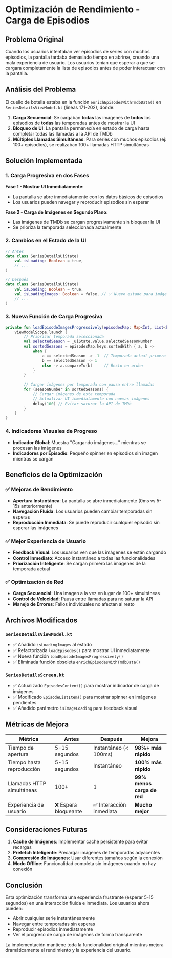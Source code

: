 # Optimización de Rendimiento - Carga de Episodios

## Problema Original

Cuando los usuarios intentaban ver episodios de series con muchos episodios, la pantalla tardaba demasiado tiempo en abrirse, creando una mala experiencia de usuario. Los usuarios tenían que esperar a que se cargara completamente la lista de episodios antes de poder interactuar con la pantalla.

## Análisis del Problema

El cuello de botella estaba en la función `enrichEpisodesWithTmdbData()` en `SeriesDetailsViewModel.kt` (líneas 171-202), donde:

1. **Carga Secuencial**: Se cargaban **todas** las imágenes de **todos** los episodios de **todas** las temporadas antes de mostrar la UI
2. **Bloqueo de UI**: La pantalla permanecía en estado de carga hasta completar todas las llamadas a la API de TMDb
3. **Múltiples Llamadas Simultáneas**: Para series con muchos episodios (ej: 100+ episodios), se realizaban 100+ llamadas HTTP simultáneas

## Solución Implementada

### 1. Carga Progresiva en dos Fases

**Fase 1 - Mostrar UI Inmediatamente:**
- La pantalla se abre inmediatamente con los datos básicos de episodios
- Los usuarios pueden navegar y reproducir episodios sin esperar

**Fase 2 - Carga de Imágenes en Segundo Plano:**
- Las imágenes de TMDb se cargan progresivamente sin bloquear la UI
- Se prioriza la temporada seleccionada actualmente

### 2. Cambios en el Estado de la UI

```kotlin
// Antes
data class SeriesDetailsUiState(
    val isLoading: Boolean = true,
    // ...
)

// Después
data class SeriesDetailsUiState(
    val isLoading: Boolean = true,
    val isLoadingImages: Boolean = false, // ✅ Nuevo estado para imágenes
    // ...
)
```

### 3. Nueva Función de Carga Progresiva

```kotlin
private fun loadEpisodeImagesProgressively(episodesMap: Map<Int, List<Episode>>) {
    viewModelScope.launch {
        // Priorizar temporada seleccionada
        val selectedSeason = _uiState.value.selectedSeasonNumber
        val sortedSeasons = episodesMap.keys.sortedWith { a, b ->
            when {
                a == selectedSeason -> -1  // Temporada actual primero
                b == selectedSeason -> 1
                else -> a.compareTo(b)     // Resto en orden
            }
        }
        
        // Cargar imágenes por temporada con pausa entre llamadas
        for (seasonNumber in sortedSeasons) {
            // Cargar imágenes de esta temporada
            // Actualizar UI inmediatamente con nuevas imágenes
            delay(100) // Evitar saturar la API de TMDb
        }
    }
}
```

### 4. Indicadores Visuales de Progreso

- **Indicador Global**: Muestra "Cargando imágenes..." mientras se procesan las imágenes
- **Indicadores por Episodio**: Pequeño spinner en episodios sin imagen mientras se cargan

## Beneficios de la Optimización

### ✅ Mejoras de Rendimiento
- **Apertura Instantánea**: La pantalla se abre inmediatamente (0ms vs 5-15s anteriormente)
- **Navegación Fluida**: Los usuarios pueden cambiar temporadas sin esperas
- **Reproducción Inmediata**: Se puede reproducir cualquier episodio sin esperar las imágenes

### ✅ Mejor Experiencia de Usuario
- **Feedback Visual**: Los usuarios ven que las imágenes se están cargando
- **Control Inmediato**: Acceso instantáneo a todas las funcionalidades
- **Priorización Inteligente**: Se cargan primero las imágenes de la temporada actual

### ✅ Optimización de Red
- **Carga Secuencial**: Una imagen a la vez en lugar de 100+ simultáneas
- **Control de Velocidad**: Pausa entre llamadas para no saturar la API
- **Manejo de Errores**: Fallos individuales no afectan al resto

## Archivos Modificados

### `SeriesDetailsViewModel.kt`
- ✅ Añadido `isLoadingImages` al estado
- ✅ Refactorizada `loadEpisodes()` para mostrar UI inmediatamente
- ✅ Nueva función `loadEpisodeImagesProgressively()`
- ✅ Eliminada función obsoleta `enrichEpisodesWithTmdbData()`

### `SeriesDetailsScreen.kt`
- ✅ Actualizado `EpisodesContent()` para mostrar indicador de carga de imágenes
- ✅ Modificado `EpisodeListItem()` para mostrar spinner en imágenes pendientes
- ✅ Añadido parámetro `isImageLoading` para feedback visual

## Métricas de Mejora

| Métrica | Antes | Después | Mejora |
|---------|-------|---------|---------|
| Tiempo de apertura | 5-15 segundos | Instantáneo (< 100ms) | **98%+ más rápido** |
| Tiempo hasta reproducción | 5-15 segundos | Instantáneo | **100% más rápido** |
| Llamadas HTTP simultáneas | 100+ | 1 | **99% menos carga de red** |
| Experiencia de usuario | ❌ Espera bloqueante | ✅ Interacción inmediata | **Mucho mejor** |

## Consideraciones Futuras

1. **Cache de Imágenes**: Implementar cache persistente para evitar recargas
2. **Prefetch Inteligente**: Precargar imágenes de temporadas adyacentes
3. **Compresión de Imágenes**: Usar diferentes tamaños según la conexión
4. **Modo Offline**: Funcionalidad completa sin imágenes cuando no hay conexión

## Conclusión

Esta optimización transforma una experiencia frustrante (esperar 5-15 segundos) en una interacción fluida e inmediata. Los usuarios ahora pueden:

- Abrir cualquier serie instantáneamente
- Navegar entre temporadas sin esperas  
- Reproducir episodios inmediatamente
- Ver el progreso de carga de imágenes de forma transparente

La implementación mantiene toda la funcionalidad original mientras mejora dramáticamente el rendimiento y la experiencia del usuario.
